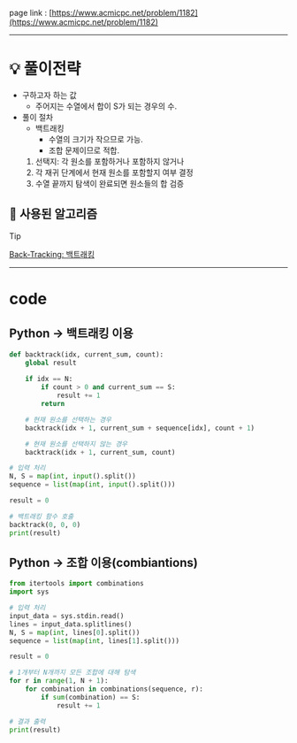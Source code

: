 page link : [https://www.acmicpc.net/problem/1182](https://www.acmicpc.net/problem/1182)

---

# 💡 풀이전략
- 구하고자 하는 값
    - 주어지는 수열에서 합이 S가 되는 경우의 수.
- 풀이 절차
    - 백트래킹
        - 수열의 크기가 작으므로 가능.
        - 조합 문제이므로 적합.
    1. 선택지: 각 원소를 포함하거나 포함하지 않거나
    2. 각 재귀 단계에서 현재 원소를 포함할지 여부 결정
    3. 수열 끝까지 탐색이 완료되면 원소들의 합 검증

## 🎨 사용된 알고리즘

> [!tip]
> [Back-Tracking: 백트래킹](https://www.notion.so/backtracking-114cda6b86ff8014b6b5d68fe6a5a46b?pvs=21)


---

# code

## Python → 백트래킹 이용

```python
def backtrack(idx, current_sum, count):
    global result
    
    if idx == N:
        if count > 0 and current_sum == S:
            result += 1
        return

    # 현재 원소를 선택하는 경우
    backtrack(idx + 1, current_sum + sequence[idx], count + 1)

    # 현재 원소를 선택하지 않는 경우
    backtrack(idx + 1, current_sum, count)

# 입력 처리
N, S = map(int, input().split())
sequence = list(map(int, input().split()))

result = 0

# 백트래킹 함수 호출
backtrack(0, 0, 0)
print(result)
```

## Python → 조합 이용(combiantions)

```python
from itertools import combinations
import sys

# 입력 처리
input_data = sys.stdin.read()
lines = input_data.splitlines()
N, S = map(int, lines[0].split())
sequence = list(map(int, lines[1].split()))

result = 0

# 1개부터 N개까지 모든 조합에 대해 탐색
for r in range(1, N + 1):
    for combination in combinations(sequence, r):
        if sum(combination) == S:
            result += 1

# 결과 출력
print(result)
```
